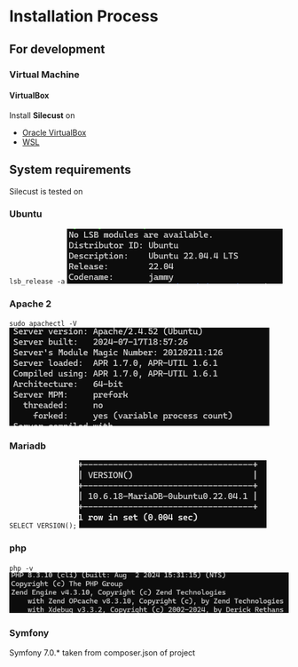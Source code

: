 # Installation Process
## For development
### Virtual Machine
#### VirtualBox
Install **Silecust** on
- [Oracle VirtualBox](development/vm/virtualbox/install.md)
- [WSL](development/vm/wsl/install.md)
## System requirements
Silecust is tested on
### Ubuntu 
`lsb_release -a`
![img.png](images/ubuntu.png)
### Apache 2
`sudo apachectl -V`
![img.png](images/apache2.png)
### Mariadb
`SELECT VERSION();`
![img.png](images/mariadb.png)
### php
`php -v`
![img_1.png](images/php.png)
### Symfony
Symfony 7.0.* taken from composer.json of project